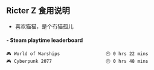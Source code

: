 ## Ricter Z 食用说明
- 喜欢猫猫，是个冇猫孤儿

<!-- steam-box start -->
#### - Steam playtime leaderboard
```text
🎮 World of Warships                 🕘 0 hrs 22 mins
🎮 Cyberpunk 2077                    🕘 0 hrs 48 mins
```
<!-- Powered by https://github.com/YouEclipse/steam-box . -->
<!-- steam-box end -->
